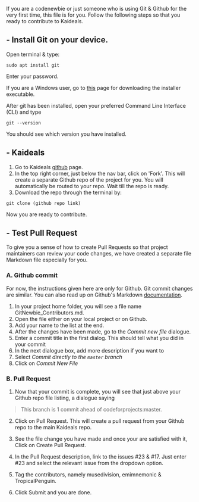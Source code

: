 If you are a codenewbie or just someone who is using Git & Github for the very first time, this file is for you. Follow the following steps so that you ready to contribute to Kaideals.

## - Install Git on your device.

  Open terminal & type:
  
  ```sudo apt install git``` 
  
  Enter your password.
  
  If you are a Windows user, go to [this](https://git-for-windows.github.io/) page for downloading the installer executable.
  
  After git has been installed, open your preferred Command Line Interface (CLI) and type 
  
  ```git --version```
  
  You should see which version you have installed. 
  
## - Kaideals 

1. Go to Kaideals [github](https://github.com/codeforprojects/kaideals) page.
2. In the top right corner, just below the nav bar, click on 'Fork'. This will create a separate Github repo of the project for you. You will automatically be routed to your repo. Wait till the repo is ready.
3. Download the repo through the terminal by:

```git clone (github repo link)```

Now you are ready to contribute.

## - Test Pull Request

To give you a sense of how to create Pull Requests so that project maintainers can review your code changes, we have created a separate file Markdown file especially for you. 

### A. Github commit

For now, the instructions given here are only for Github. Git commit changes are similar. You can also read up on Github's Markdown [documentation](https://guides.github.com/features/mastering-markdown/).

1. In your project home folder, you will see a file name GitNewbie_Contributors.md.
2. Open the file either on your local project or on Github. 
3. Add your name to the list at the end.
4. After the changes have been made, go to the *Commit new file* dialogue.
5. Enter a commit title in the first dialog. This should tell what you did in your commit
5. In the next dialogue box, add more description if you want to
6. Select *Commit directly to the ```master``` branch*
7. Click on *Commit New File*

### B. Pull Request

1. Now that your commit is complete, you will see that just above your Github repo file listing, a dialogue saying 

> This branch is 1 commit ahead of codeforprojects:master. 

2. Click on Pull Request. This will create a pull request from your Github repo to the main Kaideals repo. 

3. See the file change you have made and once your are satisfied with it, Click on Create Pull Request. 

4. In the Pull Request description, link to the issues #23 & #17. Just enter #23 and select the relevant issue from the dropdown option. 

5. Tag the contributors, namely musedivision, emimnemonic & TropicalPenguin. 

6. Click Submit and you are done. 

